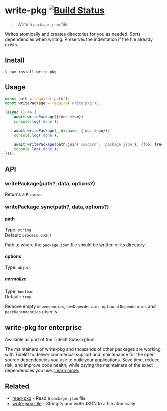 # write-pkg [![Build Status](https://travis-ci.org/sindresorhus/write-pkg.svg?branch=master)](https://travis-ci.org/sindresorhus/write-pkg)

> Write a `package.json` file

Writes atomically and creates directories for you as needed. Sorts dependencies when writing. Preserves the indentation if the file already exists.


## Install

```
$ npm install write-pkg
```


## Usage

```js
const path = require('path');
const writePackage = require('write-pkg');

(async () => {
	await writePackage({foo: true});
	console.log('done');

	await writePackage(__dirname, {foo: true});
	console.log('done');

	await writePackage(path.join('unicorn', 'package.json'), {foo: true});
	console.log('done');
})();
```


## API

### writePackage(path?, data, options?)

Returns a `Promise`.

### writePackage.sync(path?, data, options?)

#### path

Type: `string`<br>
Default: `process.cwd()`

Path to where the `package.json` file should be written or its directory.

#### options

Type: `object`

##### normalize

Type: `boolean`<br>
Default: `true`

Remove empty `dependencies`, `devDependencies`, `optionalDependencies` and `peerDependencies` objects.


## write-pkg for enterprise

Available as part of the Tidelift Subscription.

The maintainers of write-pkg and thousands of other packages are working with Tidelift to deliver commercial support and maintenance for the open source dependencies you use to build your applications. Save time, reduce risk, and improve code health, while paying the maintainers of the exact dependencies you use. [Learn more.](https://tidelift.com/subscription/pkg/npm-write-pkg?utm_source=npm-write-pkg&utm_medium=referral&utm_campaign=enterprise&utm_term=repo)


## Related

- [read-pkg](https://github.com/sindresorhus/read-pkg) - Read a `package.json` file
- [write-json-file](https://github.com/sindresorhus/write-json-file) - Stringify and write JSON to a file atomically

